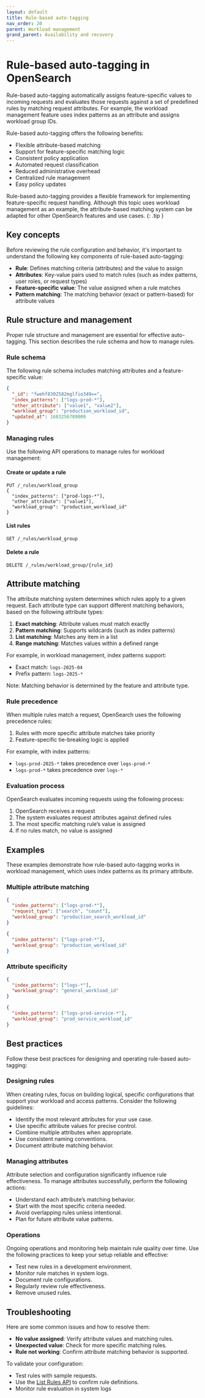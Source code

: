 ```yaml
---
layout: default
title: Rule-based auto-tagging
nav_order: 20
parent: Workload management
grand_parent: Availability and recovery
---
```


# Rule-based auto-tagging in OpenSearch

Rule-based auto-tagging automatically assigns feature-specific values to incoming requests and evaluates those requests against a set of predefined rules by matching request attributes.
For example, the workload management feature uses index patterns as an attribute and assigns workload group IDs.

Rule-based auto-tagging offers the following benefits:

* Flexible attribute-based matching
* Support for feature-specific matching logic
* Consistent policy application
* Automated request classification
* Reduced administrative overhead
* Centralized rule management
* Easy policy updates

Rule-based auto-tagging provides a flexible framework for implementing feature-specific request handling. Although this topic uses workload management as an example, the attribute-based matching system can be adapted for other OpenSearch features and use cases.
{: .tip }

## Key concepts

Before reviewing the rule configuration and behavior, it's important to understand the following key components of rule-based auto-tagging:

* **Rule**: Defines matching criteria (attributes) and the value to assign
* **Attributes**: Key-value pairs used to match rules (such as index patterns, user roles, or request types)
* **Feature-specific value**: The value assigned when a rule matches
* **Pattern matching**: The matching behavior (exact or pattern-based) for attribute values

## Rule structure and management

Proper rule structure and management are essential for effective auto-tagging. This section describes the rule schema and how to manage rules.

### Rule schema

The following rule schema includes matching attributes and a feature-specific value:

```json
{
  "_id": "fwehf8302582mglfio349==",  
  "index_patterns": ["logs-prod-*"],  
  "other_attribute": ["value1", "value2"],
  "workload_group": "production_workload_id",
  "updated_at": 1683256789000
}
```

### Managing rules

Use the following API operations to manage rules for workload management:

#### Create or update a rule

```http
PUT /_rules/workload_group
{
  "index_patterns": ["prod-logs-*"],
  "other_attribute": ["value1"],
  "workload_group": "production_workload_id"
}
```

#### List rules

```http
GET /_rules/workload_group
```

#### Delete a rule

```http
DELETE /_rules/workload_group/{rule_id}
```

## Attribute matching

The attribute matching system determines which rules apply to a given request. Each attribute type can support different matching behaviors, based on the following attribute types:

1. **Exact matching**: Attribute values must match exactly
2. **Pattern matching**: Supports wildcards (such as index patterns)
3. **List matching**: Matches any item in a list
4. **Range matching**: Matches values within a defined range

For example, in workload management, index patterns support:

* Exact match: `logs-2025-04`
* Prefix pattern: `logs-2025-*`

Note: Matching behavior is determined by the feature and attribute type.

### Rule precedence

When multiple rules match a request, OpenSearch uses the following precedence rules:

1. Rules with more specific attribute matches take priority
2. Feature-specific tie-breaking logic is applied

For example, with index patterns:

* `logs-prod-2025-*` takes precedence over `logs-prod-*`
* `logs-prod-*` takes precedence over `logs-*`

### Evaluation process

OpenSearch evaluates incoming requests using the following process:

1. OpenSearch receives a request
2. The system evaluates request attributes against defined rules
3. The most specific matching rule’s value is assigned
4. If no rules match, no value is assigned

## Examples

These examples demonstrate how rule-based auto-tagging works in workload management, which uses index patterns as its primary attribute.

### Multiple attribute matching

```json
{
  "index_patterns": ["logs-prod-*"],
  "request_type": ["search", "count"],
  "workload_group": "production_search_workload_id"
}

{
  "index_patterns": ["logs-prod-*"],
  "workload_group": "production_workload_id"
}
```

### Attribute specificity

```json
{
  "index_patterns": ["logs-*"],
  "workload_group": "general_workload_id"
}

{
  "index_patterns": ["logs-prod-service-*"],
  "workload_group": "prod_service_workload_id"
}
```

## Best practices

Follow these best practices for designing and operating rule-based auto-tagging:

### Designing rules

When creating rules, focus on building logical, specific configurations that support your workload and access patterns. Consider the following guidelines:

* Identify the most relevant attributes for your use case.
* Use specific attribute values for precise control.
* Combine multiple attributes when appropriate.
* Use consistent naming conventions.
* Document attribute matching behavior.

### Managing attributes

Attribute selection and configuration significantly influence rule effectiveness. To manage attributes successfully, perform the following actions:

* Understand each attribute’s matching behavior.
* Start with the most specific criteria needed.
* Avoid overlapping rules unless intentional.
* Plan for future attribute value patterns.

### Operations

Ongoing operations and monitoring help maintain rule quality over time. Use the following practices to keep your setup reliable and effective:

* Test new rules in a development environment.
* Monitor rule matches in system logs.
* Document rule configurations.
* Regularly review rule effectiveness.
* Remove unused rules.

## Troubleshooting

Here are some common issues and how to resolve them:

* **No value assigned**: Verify attribute values and matching rules.
* **Unexpected value**: Check for more specific matching rules.
* **Rule not working**: Confirm attribute matching behavior is supported.

To validate your configuration:

* Test rules with sample requests.
* Use the [List Rules API](#list-rules) to confirm rule definitions.
* Monitor rule evaluation in system logs

